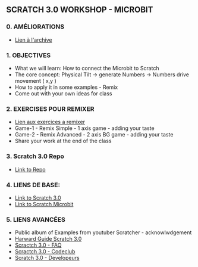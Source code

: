 ## SCRATCH 3.0 WORKSHOP - MICROBIT 

### 0. AMÉLIORATIONS
* [Lien à l'archive](https://github.com/bernatferragut/Scratch3.0-Atelier/blob/master/INDEX.m)

### 1. OBJECTIVES
* What we will learn: How to connect the Microbit to Scratch
* The core concept: Physical Tilt -> generate Numbers -> Numbers drive movement ( x,y )
* How to apply it in some examples - Remix
* Come out with your own ideas for class

### 2. EXERCISES POUR REMIXER
* [Lien aux exercices a remixer](https://github.com/bernatferragut/Scratch3.0-Atelier/)
* Game-1 - Remix Simple - 1 axis game - adding your taste
* Game-2 - Remix Advanced - 2 axis BG game - adding your taste
* Share your work at the end of the class

### 3. Scratch 3.0 Repo
* [Link to Repo](https://github.com/bernatferragut/Scratch3.0-Atelier/)

### 4. LIENS DE BASE:
* [Link to Scratch 3.0](https://scratch.mit.edu/)
* [Link to Scratch Microbit](https://scratch.mit.edu/microbit)

### 5. LIENS AVANCÉES
* Public album of Examples from youtuber Scratcher - acknowlwdgement
* [Harward Guide Scratch 3.0](http://scratched.gse.harvard.edu/guide/)
* [Scractch 3.0 - FAQ](https://scratch.mit.edu/info/faq#scratch3)
* [Scractch 3.0 - Codeclub](https://projects.raspberrypi.org/en/codeclub/microbit)
* [Scratch 3.0 - Developeurs](github.com/llk)
